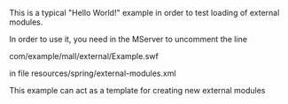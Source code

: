 This is a typical "Hello World!" example in order to test loading of external modules.

In order to use it, you need in the MServer to uncomment the line 

<value>com/example/mall/external/Example.swf</value>

in file 
resources/spring/external-modules.xml


This example can act as a template for creating new external modules 